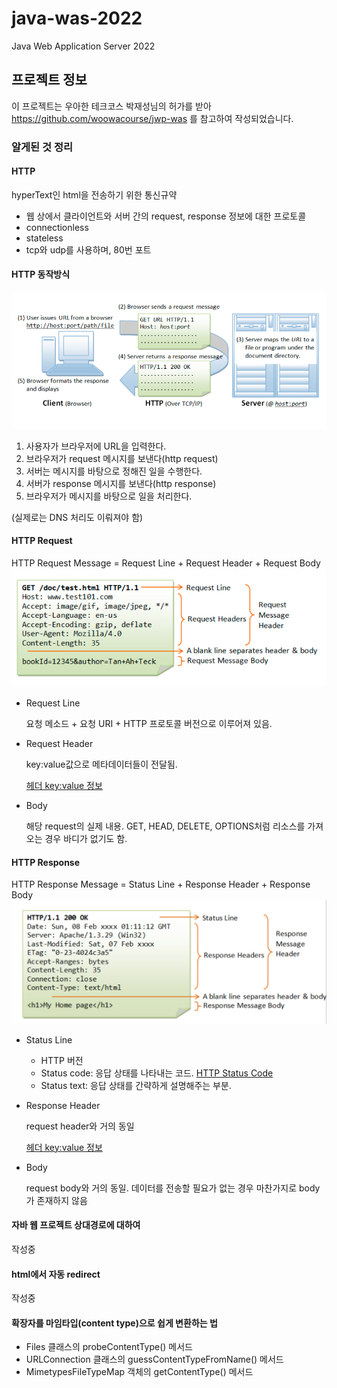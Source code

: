 # java-was-2022
Java Web Application Server 2022


## 프로젝트 정보 

이 프로젝트는 우아한 테크코스 박재성님의 허가를 받아 https://github.com/woowacourse/jwp-was 
를 참고하여 작성되었습니다.

### 알게된 것 정리

#### HTTP
hyperText인 html을 전송하기 위한 통신규약
- 웹 상에서 클라이언트와 서버 간의 request, response 정보에 대한 프로토콜
- connectionless
- stateless
- tcp와 udp를 사용하며, 80번 포트
#### HTTP 동작방식
![img.png](img.png)
1. 사용자가 브라우저에 URL을 입력한다.
2. 브라우저가 request 메시지를 보낸다(http request)
3. 서버는 메시지를 바탕으로 정해진 일을 수행한다.
4. 서버가 response 메시지를 보낸다(http response)
5. 브라우저가 메시지를 바탕으로 일을 처리한다.

(실제로는 DNS 처리도 이뤄져야 함)

#### HTTP Request
HTTP Request Message = Request Line + Request Header + Request Body
![img_1.png](img_1.png)
- Request Line

  요청 메소드 + 요청 URI + HTTP 프로토콜 버전으로 이루어져 있음.
- Request Header

  key:value값으로 메타데이터들이 전달됨.

  [헤더 key:value 정보](https://developer.mozilla.org/ko/docs/Web/HTTP/Headers)
- Body

    해당 request의 실제 내용. GET, HEAD, DELETE, OPTIONS처럼 리소스를 가져오는 경우 바디가 없기도 함.

#### HTTP Response
HTTP Response Message = Status Line + Response Header + Response Body
![img_2.png](img_2.png)
- Status Line
  - HTTP 버전
  - Status code: 응답 상태를 나타내는 코드. [HTTP Status Code](https://developer.mozilla.org/en-US/docs/Web/HTTP/Status)
  - Status text: 응답 상태를 간략하게 설명해주는 부분.

- Response Header
    
    request header와 거의 동일
  
    [헤더 key:value 정보](https://developer.mozilla.org/ko/docs/Web/HTTP/Headers)
  
- Body

    request body와 거의 동일. 데이터를 전송할 필요가 없는 경우 마찬가지로 body가 존재하지 않음

#### 자바 웹 프로젝트 상대경로에 대하여
작성중

#### html에서 자동 redirect
작성중

#### 확장자를 마임타입(content type)으로 쉽게 변환하는 법

- Files 클래스의 probeContentType() 메서드
- URLConnection 클래스의 guessContentTypeFromName() 메서드
- MimetypesFileTypeMap 객체의 getContentType() 메서드